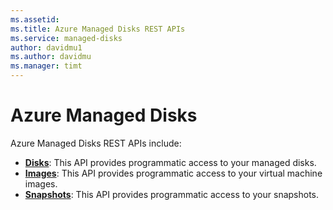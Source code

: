 ```yaml
---
ms.assetid: 
ms.title: Azure Managed Disks REST APIs
ms.service: managed-disks
author: davidmu1
ms.author: davidmu
ms.manager: timt
---
```



# Azure Managed Disks

Azure Managed Disks REST APIs include:

- **[Disks](disks/disks-rest-api.md)**: This API provides programmatic access to your managed disks.
- **[Images](images/images-rest-api.md)**: This API provides programmatic access to your virtual machine images. 
- **[Snapshots](snapshots/snapshots-rest-api.md)**: This API provides programmatic access to your snapshots.